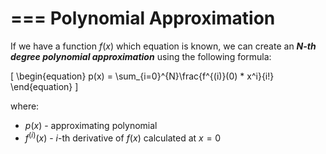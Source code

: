 # === Polynomial Approximation

If we have a function $f(x)$ which equation is known, we can create an ***N-th degree polynomial approximation*** using the following formula:

\[
\begin{equation}
p(x) = \sum_{i=0}^{N}\frac{f^{(i)}(0) * x^i}{i!}
\end{equation}
\]

where:
- $p(x)$ - approximating polynomial
- $f^{(i)}(x)$ - $i$-th derivative of $f(x)$ calculated at $x=0$